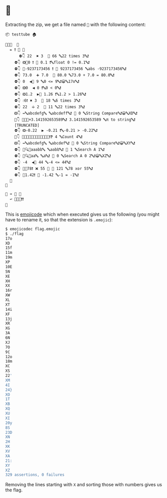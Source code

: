# 🍇

Extracting the zip, we get a file named `🍇` with the following content:

```emojicode
📦 testtube 🏠

🐇🦔🧪  🍇
  ✒️ ❗️ 🏁 🍇
      ⛔👇 22  ✖ 3  🙌 66 🔤22 times 3🔤❗️
    ⛔👇 ❎💯0 ❗️ 🙌 0.1 ❗️🔤float 0 != 0.1🔤❗️
    ⛔👇 🏧-9237173456 ❗️ 🙌 9237173456 🔤abs -9237173456🔤❗️
    ⛔👇 73.0  ➕ 7.0  🙌 80.0 🔤73.0 + 7.0 = 80.0🔤❗️
    ⛔👇 0  ◀️🙌 9 🔤0 <= 9🔤❗️😀🔤17o🔤❗️
    ⛔👇 ❎0  ◀ 0 ❗️🔤0 < 0🔤❗️
    ⛔👇 ❎1.2  ▶️🙌 1.26 ❗️🔤1.2 > 1.26🔤❗️
    ⛔👇 💧6❗ ✖ 3  🙌 18 🔤6 times 3🔤❗️
    ⛔👇 22  ➗ 2  🙌 11 🔤22 times 3🔤❗️
    ❎👇 ↔🔤abcdefg🔤 🔤abcdeff🔤❗️ 🙌 0 🔤String Compare🔤❗️😀🔤XD🔤❗️
    💯👇 🍺💯🔤+3.141592653589🔤❗️ 3.141592653589 🔤π to string🔤❗️
    [TRUNCATED]
    ⛔👇 ❎-0.22  ▶ -0.21 ❗️🔤-0.21 > -0.22🔤❗️
    🔢👇 📏🎶🔤🇧🇾🇧🇪🇨🇳🇧🇴🔤❗️❓ 4 🔤Count 4🔤❗️
    ❎👇 ↔🔤abcdefg🔤 🔤abcdef🔤❗️ 🙌 0 🔤String Compare🔤❗️😀🔤XY🔤❗️
    ⛔👇 🍺🔍🔤aaabb🔤 🔤aabb🔤❗️ 🙌 1 🔤Search A 1🔤❗️
    ⛔👇 🍺🔍🔤aa🔤 🔤a🔤❗️ 🙌 0 🔤Search A 0 2🔤❗️😀🔤XZ🔤❗️
    ⛔👇 -4  ◀️🙌 44 🔤-4 <= 44🔤❗️
    ⛔👇 🤜💧78❗ ❌ 55 🤛 🙌 121 🔤78 xor 55🔤❗️
    ⛔👇 🔋1.42❗ 🙌 -1.42 🔤-1 = -1🔤❗️
  🍉
🍉

🏁 ➡️ 🔢 🍇
  ↩️ 👔🆕🦔❗️❗️
🍉
```

This is [emojicode](https://www.emojicode.org/) which when executed gives us the following (you might have to rename it, so that the extension is `.emojic`):

```bash
$ emojicodec flag.emojic
$ ./flag 
17o
XD
15f
11m
19m
XP
10E
5N
XE
XH
XX
16r
XW
XL
XT
14i
XF
13j
XR
XG
3A
6N
XJ
7O
9{
12o
18m
XC
XS
22'
XM
4I
24}
XO
1T
XB
XQ
XU
XI
20y
8S
23D
XN
2H
XK
XV
XA
21:
XY
XZ
329 assertions, 0 failures
```

Removing the lines starting with `X` and sorting those with numbers gives us the flag.